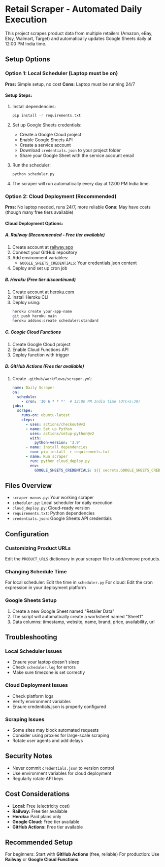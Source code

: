 # Retail Scraper - Automated Daily Execution

This project scrapes product data from multiple retailers (Amazon, eBay, Etsy, Walmart, Target) and automatically updates Google Sheets daily at 12:00 PM India time.

## Setup Options

### Option 1: Local Scheduler (Laptop must be on)

**Pros:** Simple setup, no cost
**Cons:** Laptop must be running 24/7

#### Setup Steps:
1. Install dependencies:
   ```bash
   pip install -r requirements.txt
   ```

2. Set up Google Sheets credentials:
   - Create a Google Cloud project
   - Enable Google Sheets API
   - Create a service account
   - Download `credentials.json` to your project folder
   - Share your Google Sheet with the service account email

3. Run the scheduler:
   ```bash
   python scheduler.py
   ```

4. The scraper will run automatically every day at 12:00 PM India time.

### Option 2: Cloud Deployment (Recommended)

**Pros:** No laptop needed, runs 24/7, more reliable
**Cons:** May have costs (though many free tiers available)

#### Cloud Deployment Options:

##### A. Railway (Recommended - Free tier available)
1. Create account at [railway.app](https://railway.app)
2. Connect your GitHub repository
3. Add environment variables:
   - `GOOGLE_SHEETS_CREDENTIALS`: Your credentials.json content
4. Deploy and set up cron job

##### B. Heroku (Free tier discontinued)
1. Create account at [heroku.com](https://heroku.com)
2. Install Heroku CLI
3. Deploy using:
   ```bash
   heroku create your-app-name
   git push heroku main
   heroku addons:create scheduler:standard
   ```

##### C. Google Cloud Functions
1. Create Google Cloud project
2. Enable Cloud Functions API
3. Deploy function with trigger

##### D. GitHub Actions (Free tier available)
1. Create `.github/workflows/scraper.yml`:
   ```yaml
   name: Daily Scraper
   on:
     schedule:
       - cron: '30 6 * * *'  # 12:00 PM India time (UTC+5:30)
   jobs:
     scrape:
       runs-on: ubuntu-latest
       steps:
         - uses: actions/checkout@v2
         - name: Set up Python
           uses: actions/setup-python@v2
           with:
             python-version: '3.9'
         - name: Install dependencies
           run: pip install -r requirements.txt
         - name: Run scraper
           run: python cloud_deploy.py
           env:
             GOOGLE_SHEETS_CREDENTIALS: ${{ secrets.GOOGLE_SHEETS_CREDENTIALS }}
   ```

## Files Overview

- `scraper-manus.py`: Your working scraper
- `scheduler.py`: Local scheduler for daily execution
- `cloud_deploy.py`: Cloud-ready version
- `requirements.txt`: Python dependencies
- `credentials.json`: Google Sheets API credentials

## Configuration

### Customizing Product URLs
Edit the `PRODUCT_URLS` dictionary in your scraper file to add/remove products.

### Changing Schedule Time
For local scheduler: Edit the time in `scheduler.py`
For cloud: Edit the cron expression in your deployment platform

### Google Sheets Setup
1. Create a new Google Sheet named "Retailer Data"
2. The script will automatically create a worksheet named "Sheet1"
3. Data columns: timestamp, website, name, brand, price, availability, url

## Troubleshooting

### Local Scheduler Issues
- Ensure your laptop doesn't sleep
- Check `scheduler.log` for errors
- Make sure timezone is set correctly

### Cloud Deployment Issues
- Check platform logs
- Verify environment variables
- Ensure credentials.json is properly configured

### Scraping Issues
- Some sites may block automated requests
- Consider using proxies for large-scale scraping
- Rotate user agents and add delays

## Security Notes

- Never commit `credentials.json` to version control
- Use environment variables for cloud deployment
- Regularly rotate API keys

## Cost Considerations

- **Local:** Free (electricity cost)
- **Railway:** Free tier available
- **Heroku:** Paid plans only
- **Google Cloud:** Free tier available
- **GitHub Actions:** Free tier available

## Recommended Setup

For beginners: Start with **GitHub Actions** (free, reliable)
For production: Use **Railway** or **Google Cloud Functions** 